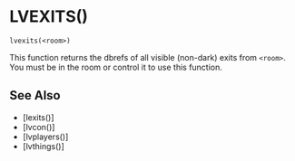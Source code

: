 # LVEXITS()
`lvexits(<room>)`

  This function returns the dbrefs of all visible (non-dark) exits from `<room>`. You must be in the room or control it to use this function.


## See Also
- [lexits()]
- [lvcon()]
- [lvplayers()]
- [lvthings()]


